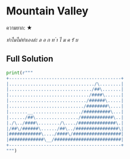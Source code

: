 # Mountain Valley

ความยาก: ★

*ทำไมไม่ทำเองล่ะ ล อ ก ท ำ ไ ม ค รั บ*

## Full Solution

<Spoiler />

```py
print(r"""
+------------------------------------------+
|................................/\........|
|.............................../##\.......|
|............................../####\......|
|............................./######\.....|
|............................/########\....|
|.......__................../##########\...|
|....../##\................/############\..|
|./\../####\......../\..../##############\.|
|/##\/######\....../##\../################\|
|############\..../####\/##################|
|#############\__/#########################|
+------------------------------------------+
""")
```
